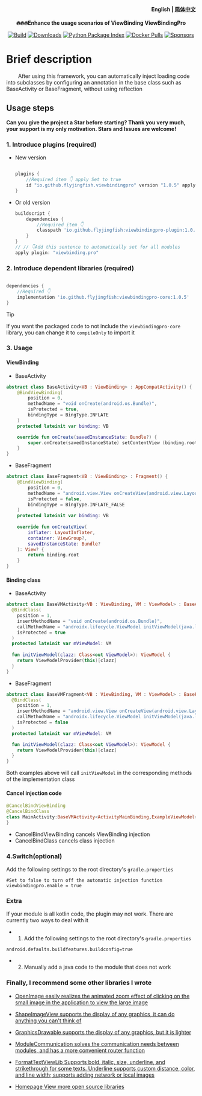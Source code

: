 
<h4 align="right">
  <strong>English</strong> | <a href="https://github.com/FlyJingFish/ViewBindingPro/blob/master/README.md">简体中文</a>
</h4>
<p align="center"> 
    <strong> 🔥🔥🔥Enhance the usage scenarios of ViewBinding 
        <a>ViewBindingPro</a> 
    </strong> 
</p> 

<p align="center">
   <a href="https://central.sonatype.com/artifact/io.github.flyjingfish/viewbindingpro-core"><img
    src="https://img.shields.io/maven-central/v/io.github.flyjingfish/viewbindingpro-core"
    alt="Build"
  /></a>
  <a href="https://github.com/FlyJingFish/ViewBindingPro/stargazers"><img
    src="https://img.shields.io/github/stars/FlyJingFish/ViewBindingPro.svg?style=flat"
    alt="Downloads"
  /></a>
  <a href="https://github.com/FlyJingFish/ViewBindingPro/network/members"><img
    src="https://img.shields.io/github/forks/FlyJingFish/ViewBindingPro.svg?style=flat"
    alt="Python Package Index"
  /></a>
  <a href="https://github.com/FlyJingFish/ViewBindingPro/issues"><img
    src="https://img.shields.io/github/issues/FlyJingFish/ViewBindingPro.svg?style=flat"
    alt="Docker Pulls"
  /></a>
  <a href="https://github.com/FlyJingFish/ViewBindingPro/blob/master/LICENSE"><img
    src="https://img.shields.io/github/license/FlyJingFish/ViewBindingPro.svg?style=flat"
    alt="Sponsors"
  /></a>
</p>

# Brief description

&nbsp;&nbsp;&nbsp;&nbsp;&nbsp;&nbsp;&nbsp;&nbsp;After using this framework, you can automatically
inject loading code into subclasses by configuring an annotation in the base class such as
BaseActivity or BaseFragment, without using reflection

## Usage steps

**Can you give the project a Star before starting? Thank you very much, your support is my only
motivation. Stars and Issues are welcome!**

### 1. Introduce plugins (required)

- New version

    ```gradle
    
    plugins {
        //Required item 👇 apply Set to true
        id "io.github.flyjingfish.viewbindingpro" version "1.0.5" apply true
    }
    ```

- Or old version

    ```gradle
    buildscript {
        dependencies {
            //Required item 👇
            classpath 'io.github.flyjingfish:viewbindingpro-plugin:1.0.5'
        }
    }
    // // 👇Add this sentence to automatically set for all modules
    apply plugin: "viewbinding.pro"
    ```

### 2. Introduce dependent libraries (required)

```gradle

dependencies {
    //Required 👇
    implementation 'io.github.flyjingfish:viewbindingpro-core:1.0.5'
}
```

> [!TIP]
> If you want the packaged code to not include the `viewbindingpro-core` library, you can change it to `compileOnly` to import it

### 3. Usage

#### ViewBinding

- BaseActivity

```kotlin
abstract class BaseActivity<VB : ViewBinding> : AppCompatActivity() {
    @BindViewBinding(
        position = 0,
        methodName = "void onCreate(android.os.Bundle)",
        isProtected = true,
        bindingType = BingType.INFLATE
    )
    protected lateinit var binding: VB

    override fun onCreate(savedInstanceState: Bundle?) {
        super.onCreate(savedInstanceState) setContentView (binding.root)
    }
} 
``` 

- BaseFragment

```kotlin 
abstract class BaseFragment<VB : ViewBinding> : Fragment() {
    @BindViewBinding(
        position = 0,
        methodName = "android.view.View onCreateView(android.view.LayoutInflater,android.view.ViewGroup,android.os.Bundle)",
        isProtected = false,
        bindingType = BingType.INFLATE_FALSE
    )
    protected lateinit var binding: VB
    
    override fun onCreateView(
        inflater: LayoutInflater,
        container: ViewGroup?,
        savedInstanceState: Bundle?
    ): View? {
        return binding.root
    }
}

```

#### Binding class
- BaseActivity
```kotlin 
abstract class BaseVMActivity<VB : ViewBinding, VM : ViewModel> : BaseActivity<VB>() {
  @BindClass(
    position = 1,
    insertMethodName = "void onCreate(android.os.Bundle)",
    callMethodName = "androidx.lifecycle.ViewModel initViewModel(java.lang.Class)",
    isProtected = true
  )
  protected lateinit var mViewModel: VM 
  
  fun initViewModel(clazz: Class<out ViewModel>): ViewModel {
    return ViewModelProvider(this)[clazz]
  }
} 
``` 
- BaseFragment
```kotlin
abstract class BaseVMFragment<VB : ViewBinding, VM : ViewModel> : BaseFragment<VB>() {
  @BindClass(
    position = 1,
    insertMethodName = "android.view.View onCreateView(android.view.LayoutInflater,android.view.ViewGroup,android.os.Bundle)",
    callMethodName = "androidx.lifecycle.ViewModel initViewModel(java.lang.Class)",
    isProtected = false
  )
  protected lateinit var mViewModel: VM

  fun initViewModel(clazz: Class<out ViewModel>): ViewModel {
    return ViewModelProvider(this)[clazz]
  }
}
```

Both examples above will call `initViewModel` in the corresponding methods of the implementation class

#### Cancel injection code

```kotlin
@CancelBindViewBinding
@CancelBindClass
class MainActivity:BaseVMActivity<ActivityMainBinding,ExampleViewModel>() {
}
```

- CancelBindViewBinding cancels ViewBinding injection
- CancelBindClass cancels class injection

### 4.Switch(optional)

Add the following settings to the root directory's `gradle.properties`

```properties
#Set to false to turn off the automatic injection function
viewbindingpro.enable = true
```

### Extra

If your module is all kotlin code, the plugin may not work. There are currently two ways to deal with it

- 1. Add the following settings to the root directory's `gradle.properties`

```properties
android.defaults.buildfeatures.buildconfig=true
```

- 2. Manually add a java code to the module that does not work

### Finally, I recommend some other libraries I wrote

- [OpenImage easily realizes the animated zoom effect of clicking on the small image in the application to view the large image](https://github.com/FlyJingFish/OpenImage)

- [ShapeImageView supports the display of any graphics, it can do anything you can't think of](https://github.com/FlyJingFish/ShapeImageView)

- [GraphicsDrawable supports the display of any graphics, but it is lighter](https://github.com/FlyJingFish/GraphicsDrawable)

- [ModuleCommunication solves the communication needs between modules, and has a more convenient router function](https://github.com/FlyJingFish/ModuleCommunication)

- [FormatTextViewLib Supports bold, italic, size, underline, and strikethrough for some texts. Underline supports custom distance, color, and line width; supports adding network or local images](https://github.com/FlyJingFish/FormatTextViewLib)

- [Homepage View more open source libraries](https://github.com/FlyJingFish)

